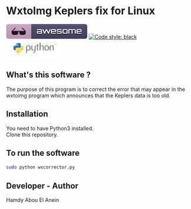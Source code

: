 # WxtoImg Keplers fix for Linux  
![Awesome](awesome.svg) [![Code style: black](https://img.shields.io/badge/code%20style-black-000000.svg)](https://github.com/psf/black) ![Python](python.png)


## What's this software ?  

The purpose of this program is to correct the error that may appear in the wxtoimg program which announces that the Keplers data is too old.  
  
## Installation   

You need to have Python3 installed.  
Clone this repository.  
  
  
## To run the software   
  

```sh
sudo python wxcorrector.py
```  


## Developer - Author  

Hamdy Abou El Anein  

